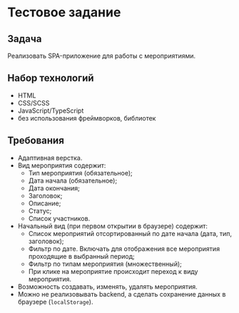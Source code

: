 # Тестовое задание

## Задача

Реализовать SPA-приложение для работы с мероприятиями.

## Набор технологий

* HTML
* CSS/SCSS
* JavaScript/TypeScript
* без использования фреймворков, библиотек

## Требования

* Адаптивная верстка.
* Вид мероприятия содержит:
  * Тип мероприятия (обязательное);
  * Дата начала (обязательное);
  * Дата окончания;
  * Заголовок;
  * Описание;
  * Статус;
  * Список участников.
* Начальный вид (при первом открытии в браузере) содержит:
  * Список мероприятий отсортированный по дате начала (дата, тип, заголовок);
  * Фильтр по дате. Включать для отображения все мероприятия проходящие в выбранный период;
  * Фильтр по типам мероприятия (множественный);
  * При клике на мероприятие происходит переход к виду мероприятия.
* Возможность создавать, изменять, удалять мероприятия.
* Можно не реализовывать backend, а сделать сохранение данных в браузере (`localStorage`).

